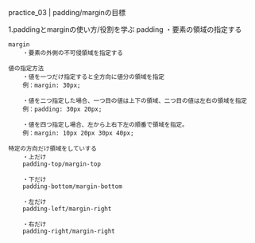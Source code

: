 practice_03 | padding/marginの目標

1.paddingとmarginの使い方/役割を学ぶ
    padding
        ・要素の領域の指定する

    margin
        ・要素の外側の不可侵領域を指定する

    値の指定方法
        ・値を一つだけ指定すると全方向に値分の領域を指定
        例：margin: 30px;

        ・値を二つ指定した場合、一つ目の値は上下の領域、二つ目の値は左右の領域を指定
        例：padding: 30px 20px;

        ・値を四つ指定し場合、左から上右下左の順番で領域を指定。
        例：margin: 10px 20px 30px 40px;

    特定の方向だけ領域をしていする
        ・上だけ
        padding-top/margin-top

        ・下だけ
        padding-bottom/margin-bottom

        ・左だけ
        padding-left/margin-right

        ・右だけ
        padding-right/margin-right
